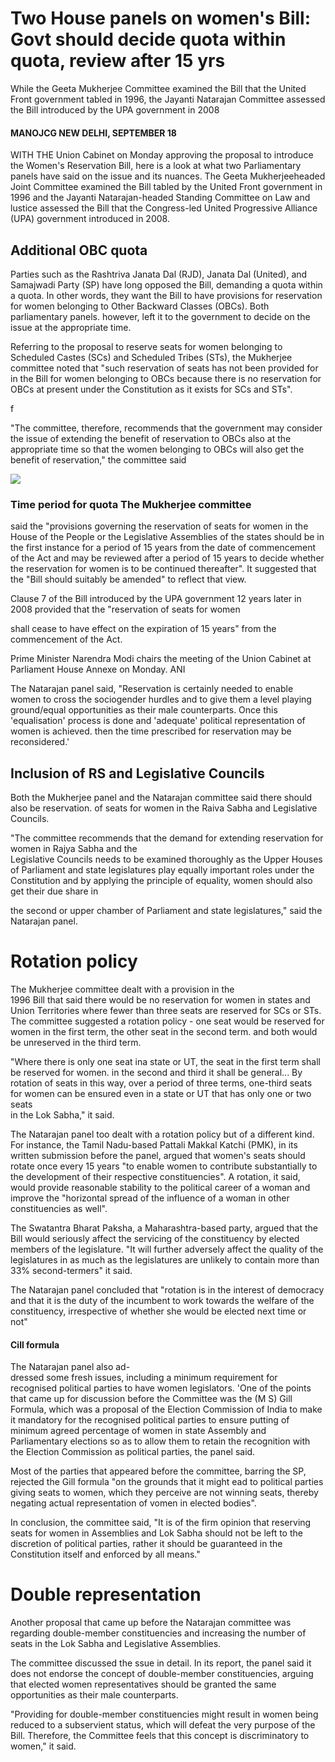 # Two House panels on women's Bill: Govt should decide quota within quota, review after 15 yrs

While the Geeta Mukherjee Committee examined the Bill that the United Front government tabled in 1996, the Jayanti Natarajan Committee assessed the Bill introduced by the UPA government in 2008

#### MANOJCG NEW DELHI, SEPTEMBER 18

WITH THE Union Cabinet on Monday approving the proposal to introduce the Women's Reservation Bill, here is a look at what two Parliamentary panels have said on the issue and its nuances. The Geeta Mukherjeeheaded Joint Committee examined the Bill tabled by the United Front government in 1996 and the Jayanti Natarajan-headed Standing Committee on Law and lustice assessed the Bill that the Congress-led United Progressive Alliance (UPA) government introduced in 2008.

## Additional OBC quota

Parties such as the Rashtriva Janata Dal (RJD), Janata Dal (United), and Samajwadi Party (SP) have long opposed the Bill, demanding a quota within a quota. In other words, they want the Bill to have provisions for reservation for women belonging to Other Backward Classes (OBCs). Both parliamentary panels. however, left it to the government to decide on the issue at the appropriate time.

Referring to the proposal to reserve seats for women belonging to Scheduled Castes (SCs) and Scheduled Tribes (STs), the Mukherjee committee noted that "such reservation of seats has not been provided for in the Bill for women belonging to OBCs because there is no reservation for OBCs at present under the Constitution as it exists for SCs and STs".

f

"The committee, therefore, recommends that the government may consider the issue of extending the benefit of reservation to OBCs also at the appropriate time so that the women belonging to OBCs will also get the benefit of reservation," the committee said

![](_page_0_Picture_8.jpeg)

### Time period for quota The Mukherjee committee

said the "provisions governing the reservation of seats for women in the House of the People or the Legislative Assemblies of the states should be in the first instance for a period of 15 years from the date of commencement of the Act and may be reviewed after a period of 15 years to decide whether the reservation for women is to be continued thereafter". It suggested that the "Bill should suitably be amended" to reflect that view.

Clause 7 of the Bill introduced by the UPA government 12 years later in 2008 provided that the "reservation of seats for women

shall cease to have effect on the expiration of 15 years" from the commencement of the Act.

Prime Minister Narendra Modi chairs the meeting of the Union Cabinet at Parliament House Annexe on Monday. ANI

The Natarajan panel said, "Reservation is certainly needed to enable women to cross the sociogender hurdles and to give them a level playing ground/equal opportunities as their male counterparts. Once this 'equalisation' process is done and 'adequate' political representation of women is achieved. then the time prescribed for reservation may be reconsidered.'

## Inclusion of RS and Legislative Councils

Both the Mukherjee panel and the Natarajan committee said there should also be reservation. of seats for women in the Raiva Sabha and Legislative Councils.

"The committee recommends that the demand for extending reservation for women in Rajya Sabha and the<br>Legislative Councils needs to be examined thoroughly as the Upper Houses of Parliament and state legislatures play equally important roles under the<br>Constitution and by applying the principle of equality, women should also get their due share in

the second or upper chamber of Parliament and state legislatures," said the Natarajan panel.

# Rotation policy

The Mukherjee committee dealt with a provision in the<br>1996 Bill that said there would be no reservation for women in states and Union Territories where fewer than three seats are reserved for SCs or STs. The committee suggested a rotation policy - one seat would be reserved for women in the first term, the other seat in the second term. and both would be unreserved in the third term.

"Where there is only one seat ina state or UT, the seat in the first term shall be reserved for women. in the second and third it shall be general... By rotation of seats in this way, over a period of three terms, one-third seats for women can be ensured even in a state or UT that has only one or two seats<br>in the Lok Sabha," it said.

The Natarajan panel too dealt with a rotation policy but of a different kind. For instance, the Tamil Nadu-based Pattali Makkal Katchi (PMK), in its written submission before the panel, argued that women's seats should rotate once every 15 years "to enable women to contribute substantially to the development of their respective constituencies". A rotation, it said, would provide reasonable stability to the political career of a woman and improve the "horizontal spread of the influence of a woman in other constituencies as well".

The Swatantra Bharat Paksha, a Maharashtra-based party, argued that the Bill would seriously affect the servicing of the constituency by elected members of the legislature. "It will further adversely affect the quality of the legislatures in as much as the legislatures are unlikely to contain more than 33% second-termers" it said.

The Natarajan panel concluded that "rotation is in the interest of democracy and that it is the duty of the incumbent to work towards the welfare of the constituency, irrespective of whether she would be elected next time or not"

#### **Cill formula**

The Natarajan panel also ad-<br>dressed some fresh issues, including a minimum requirement for recognised political parties to have women legislators. 'One of the points that came up for discussion before the Committee was the (M S) Gill Formula, which was a proposal of the Election Commission of India to make it mandatory for the recognised political parties to ensure putting of minimum agreed percentage of women in state Assembly and Parliamentary elections so as to allow them to retain the recognition with the Election Commission as political parties, the panel said.

Most of the parties that appeared before the committee, barring the SP, rejected the Gill formula "on the grounds that it might ead to political parties giving seats to women, which they perceive are not winning seats, thereby negating actual representation of vomen in elected bodies".

In conclusion, the committee said, "It is of the firm opinion that reserving seats for women in Assemblies and Lok Sabha should not be left to the discretion of political parties, rather it should be guaranteed in the Constitution itself and enforced by all means."

# Double representation

Another proposal that came up before the Natarajan committee was regarding double-member constituencies and increasing the number of seats in the Lok Sabha and Legislative Assemblies.

The committee discussed the ssue in detail. In its report, the panel said it does not endorse the concept of double-member constituencies, arguing that elected women representatives should be granted the same opportunities as their male counterparts.

"Providing for double-member constituencies might result in women being reduced to a subservient status, which will defeat the very purpose of the<br>Bill. Therefore, the Committee feels that this concept is discriminatory to women," it said.